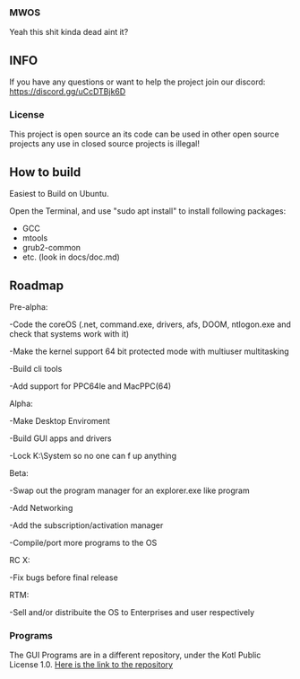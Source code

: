 ### MWOS
Yeah this shit kinda dead aint it?
## INFO
If you have any questions or want to help the project join our discord:
https://discord.gg/uCcDTBjk6D

### License
This project is open source an its code can be used in other open source projects any use in closed source projects is illegal!

## How to build

Easiest to Build on Ubuntu.

Open the Terminal, and use "sudo apt install" to install following packages:

- GCC
- mtools
- grub2-common
- etc. (look in docs/doc.md)

## Roadmap
Pre-alpha: 

  -Code the coreOS (.net, command.exe, drivers, afs, DOOM, ntlogon.exe and check that systems work with it)

  -Make the kernel support 64 bit protected mode with multiuser multitasking

  -Build cli tools

  -Add support for PPC64le and MacPPC(64)

Alpha:

  -Make Desktop Enviroment
  
  -Build GUI apps and drivers

  -Lock K:\System so no one can f up anything
  
Beta:

  -Swap out the program manager for an explorer.exe like program
  
  -Add Networking

  -Add the subscription/activation manager

  -Compile/port more programs to the OS

RC X:
  
  -Fix bugs before final release

RTM:

  -Sell and/or distribuite the OS to Enterprises and user respectively
  ### Programs
  The GUI Programs are in a different repository, under the Kotl Public License 1.0.
  [Here is the link to the repository](https://github.com/Kotldotorg/quantum-nt-programs)
